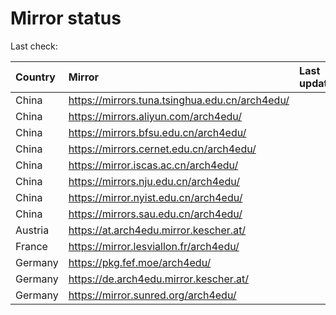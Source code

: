 <script src="./time.js"></script>
# Mirror status
Last check: <script type="text/javascript">localize(1702192533.068626);</script>

|Country|Mirror|Last update|
|:------|:-----|:----------|
|China|https://mirrors.tuna.tsinghua.edu.cn/arch4edu/|<script type="text/javascript">localize(1702146645);</script>|
|China|https://mirrors.aliyun.com/arch4edu/|<script type="text/javascript">localize(1702146645);</script>|
|China|https://mirrors.bfsu.edu.cn/arch4edu/|<script type="text/javascript">localize(1702146645);</script>|
|China|https://mirrors.cernet.edu.cn/arch4edu/|<script type="text/javascript">localize(1702146645);</script>|
|China|https://mirror.iscas.ac.cn/arch4edu/|<script type="text/javascript">localize(1702146645);</script>|
|China|https://mirrors.nju.edu.cn/arch4edu/|<script type="text/javascript">localize(1702146645);</script>|
|China|https://mirror.nyist.edu.cn/arch4edu/|<script type="text/javascript">localize(1702146645);</script>|
|China|https://mirrors.sau.edu.cn/arch4edu/|<script type="text/javascript">localize(1702146645);</script>|
|Austria|https://at.arch4edu.mirror.kescher.at/|<script type="text/javascript">localize(1702189906);</script>|
|France|https://mirror.lesviallon.fr/arch4edu/|<script type="text/javascript">localize(1702146645);</script>|
|Germany|https://pkg.fef.moe/arch4edu/|<script type="text/javascript">localize(1702146645);</script>|
|Germany|https://de.arch4edu.mirror.kescher.at/|<script type="text/javascript">localize(1702189906);</script>|
|Germany|https://mirror.sunred.org/arch4edu/|<script type="text/javascript">localize(1702189906);</script>|

<script src="./tablefilter/tablefilter.js"></script>
<script src="./table.js"></script>